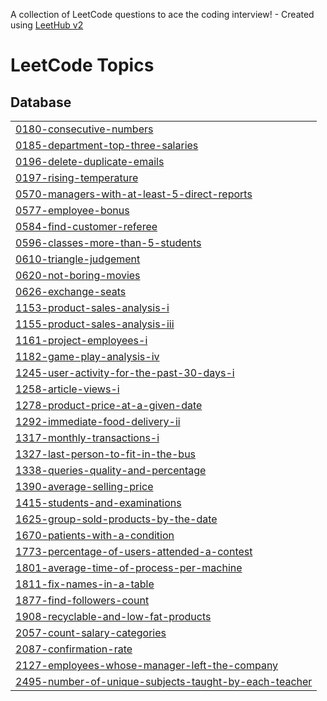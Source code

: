 A collection of LeetCode questions to ace the coding interview! - Created using [LeetHub v2](https://github.com/arunbhardwaj/LeetHub-2.0)
<!---LeetCode Topics Start-->
# LeetCode Topics
## Database
|  |
| ------- |
| [0180-consecutive-numbers](https://github.com/EmanGhazy-2002/sql-leetcode-problem/tree/master/0180-consecutive-numbers) |
| [0185-department-top-three-salaries](https://github.com/EmanGhazy-2002/sql-leetcode-problem/tree/master/0185-department-top-three-salaries) |
| [0196-delete-duplicate-emails](https://github.com/EmanGhazy-2002/sql-leetcode-problem/tree/master/0196-delete-duplicate-emails) |
| [0197-rising-temperature](https://github.com/EmanGhazy-2002/sql-leetcode-problem/tree/master/0197-rising-temperature) |
| [0570-managers-with-at-least-5-direct-reports](https://github.com/EmanGhazy-2002/sql-leetcode-problem/tree/master/0570-managers-with-at-least-5-direct-reports) |
| [0577-employee-bonus](https://github.com/EmanGhazy-2002/sql-leetcode-problem/tree/master/0577-employee-bonus) |
| [0584-find-customer-referee](https://github.com/EmanGhazy-2002/sql-leetcode-problem/tree/master/0584-find-customer-referee) |
| [0596-classes-more-than-5-students](https://github.com/EmanGhazy-2002/sql-leetcode-problem/tree/master/0596-classes-more-than-5-students) |
| [0610-triangle-judgement](https://github.com/EmanGhazy-2002/sql-leetcode-problem/tree/master/0610-triangle-judgement) |
| [0620-not-boring-movies](https://github.com/EmanGhazy-2002/sql-leetcode-problem/tree/master/0620-not-boring-movies) |
| [0626-exchange-seats](https://github.com/EmanGhazy-2002/sql-leetcode-problem/tree/master/0626-exchange-seats) |
| [1153-product-sales-analysis-i](https://github.com/EmanGhazy-2002/sql-leetcode-problem/tree/master/1153-product-sales-analysis-i) |
| [1155-product-sales-analysis-iii](https://github.com/EmanGhazy-2002/sql-leetcode-problem/tree/master/1155-product-sales-analysis-iii) |
| [1161-project-employees-i](https://github.com/EmanGhazy-2002/sql-leetcode-problem/tree/master/1161-project-employees-i) |
| [1182-game-play-analysis-iv](https://github.com/EmanGhazy-2002/sql-leetcode-problem/tree/master/1182-game-play-analysis-iv) |
| [1245-user-activity-for-the-past-30-days-i](https://github.com/EmanGhazy-2002/sql-leetcode-problem/tree/master/1245-user-activity-for-the-past-30-days-i) |
| [1258-article-views-i](https://github.com/EmanGhazy-2002/sql-leetcode-problem/tree/master/1258-article-views-i) |
| [1278-product-price-at-a-given-date](https://github.com/EmanGhazy-2002/sql-leetcode-problem/tree/master/1278-product-price-at-a-given-date) |
| [1292-immediate-food-delivery-ii](https://github.com/EmanGhazy-2002/sql-leetcode-problem/tree/master/1292-immediate-food-delivery-ii) |
| [1317-monthly-transactions-i](https://github.com/EmanGhazy-2002/sql-leetcode-problem/tree/master/1317-monthly-transactions-i) |
| [1327-last-person-to-fit-in-the-bus](https://github.com/EmanGhazy-2002/sql-leetcode-problem/tree/master/1327-last-person-to-fit-in-the-bus) |
| [1338-queries-quality-and-percentage](https://github.com/EmanGhazy-2002/sql-leetcode-problem/tree/master/1338-queries-quality-and-percentage) |
| [1390-average-selling-price](https://github.com/EmanGhazy-2002/sql-leetcode-problem/tree/master/1390-average-selling-price) |
| [1415-students-and-examinations](https://github.com/EmanGhazy-2002/sql-leetcode-problem/tree/master/1415-students-and-examinations) |
| [1625-group-sold-products-by-the-date](https://github.com/EmanGhazy-2002/sql-leetcode-problem/tree/master/1625-group-sold-products-by-the-date) |
| [1670-patients-with-a-condition](https://github.com/EmanGhazy-2002/sql-leetcode-problem/tree/master/1670-patients-with-a-condition) |
| [1773-percentage-of-users-attended-a-contest](https://github.com/EmanGhazy-2002/sql-leetcode-problem/tree/master/1773-percentage-of-users-attended-a-contest) |
| [1801-average-time-of-process-per-machine](https://github.com/EmanGhazy-2002/sql-leetcode-problem/tree/master/1801-average-time-of-process-per-machine) |
| [1811-fix-names-in-a-table](https://github.com/EmanGhazy-2002/sql-leetcode-problem/tree/master/1811-fix-names-in-a-table) |
| [1877-find-followers-count](https://github.com/EmanGhazy-2002/sql-leetcode-problem/tree/master/1877-find-followers-count) |
| [1908-recyclable-and-low-fat-products](https://github.com/EmanGhazy-2002/sql-leetcode-problem/tree/master/1908-recyclable-and-low-fat-products) |
| [2057-count-salary-categories](https://github.com/EmanGhazy-2002/sql-leetcode-problem/tree/master/2057-count-salary-categories) |
| [2087-confirmation-rate](https://github.com/EmanGhazy-2002/sql-leetcode-problem/tree/master/2087-confirmation-rate) |
| [2127-employees-whose-manager-left-the-company](https://github.com/EmanGhazy-2002/sql-leetcode-problem/tree/master/2127-employees-whose-manager-left-the-company) |
| [2495-number-of-unique-subjects-taught-by-each-teacher](https://github.com/EmanGhazy-2002/sql-leetcode-problem/tree/master/2495-number-of-unique-subjects-taught-by-each-teacher) |
<!---LeetCode Topics End-->